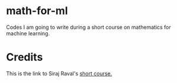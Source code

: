 # math-for-ml
Codes I am going to write during a short course on mathematics for machine learning. 

# Credits 
This is the link to Siraj Raval's [short course.](https://www.youtube.com/watch?v=xRJCOz3AfYY&index=1&list=PL2-dafEMk2A7mu0bSksCGMJEmeddU_H4D) 

